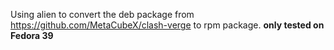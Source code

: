 Using alien to convert the deb package from <https://github.com/MetaCubeX/clash-verge> to rpm package.
**only tested on Fedora 39**
